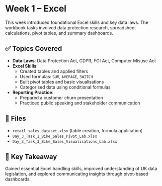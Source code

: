 # Week 1 – Excel

This week introduced foundational Excel skills and key data laws. The workbook tasks involved data protection research, spreadsheet calculations, pivot tables, and summary dashboards.

## ✅ Topics Covered

- **Data Laws**: Data Protection Act, GDPR, FOI Act, Computer Misuse Act
- **Excel Skills**:
  - Created tables and applied filters
  - Used formulas: `SUM`, `AVERAGE`, `SWITCH`
  - Built pivot tables and basic visualisations
  - Categorised data using conditional formulas
- **Reporting Practice**:
  - Prepared a customer churn presentation
  - Practiced public speaking and stakeholder communication

## 📄 Files
- `retail_sales_dataset.xlsx` (table creation, formula application)
- `Day_3_Task_1_Bike_Sales_Pivot_Lab.xlsx`
- `Day_3_Task_3_Bike_Sales_Visualisations_Lab.xlsx`

## 🧠 Key Takeaway

Gained essential Excel handling skills, improved understanding of UK data legislation, and explored communicating insights through pivot-based dashboards.
